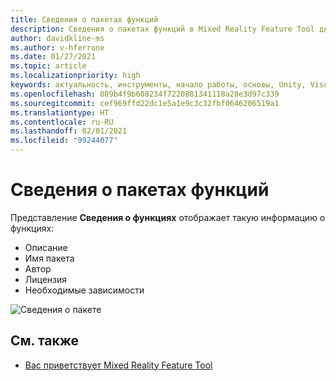 ```yaml
---
title: Сведения о пакетах функций
description: Сведения о пакетах функций в Mixed Reality Feature Tool для разработки для HoloLens и виртуальной реальности.
author: davidkline-ms
ms.author: v-hferrone
ms.date: 01/27/2021
ms.topic: article
ms.localizationpriority: high
keywords: актуальность, инструменты, начало работы, основы, Unity, Visual Studio, набор средств, гарнитура смешанной реальности, гарнитура Windows Mixed Reality, гарнитура виртуальной реальности, установка, Windows, HoloLens, эмулятор, Unreal, OpenXR
ms.openlocfilehash: 089b4f9b608234f7220881341118a28e3d97c339
ms.sourcegitcommit: cef969ffd22dc1e5a1e9c3c32fbf0646206519a1
ms.translationtype: HT
ms.contentlocale: ru-RU
ms.lasthandoff: 02/01/2021
ms.locfileid: "99244077"
---
```

# <a name="feature-package-details"></a>Сведения о пакетах функций

Представление **Сведения о функциях** отображает такую информацию о функциях: 
* Описание
* Имя пакета
* Автор 
* Лицензия
* Необходимые зависимости

![Сведения о пакете](images/FeatureToolFeatureDetails.png)

## <a name="see-also"></a>См. также

- [Вас приветствует Mixed Reality Feature Tool](welcome-to-mr-feature-tool.md)
